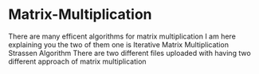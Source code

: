 # Matrix-Multiplication
There are many efficent algorithms for matrix multiplication I am here explaining you the two of them one is 
Iterative Matrix Multiplication 
Strassen Algorithm 
There are two different files uploaded with having two different approach of matrix multiplication
